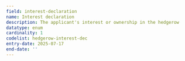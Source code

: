 ```yaml
---
field: interest-declaration
name: Interest declaration
description: The applicant's interest or ownership in the hedgerow
datatype: enum
cardinality: 1
codelist: hedgerow-interest-dec
entry-date: 2025-07-17
end-date: ''
---
```

